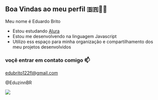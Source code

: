 ## Boa Vindas ao meu perfil    🇧🇷🌴💚

Meu nome é Eduardo Brito

- Estou estudando [Alura](https://www.alura.com.br)
- Estou me desenvolvendo na linguagem Javascript
- Utilizo ess espaço para minha organização e compartilhamento dos meu projetos desenvolvidos

### voçẽ entrar em contato comigo 📫

edubrito122fl@gmail.com

@EduzinnBR

![](https://media.tenor.com/kLN0OuTw2SwAAAAi/cavalinho-palmeiras.gif)

